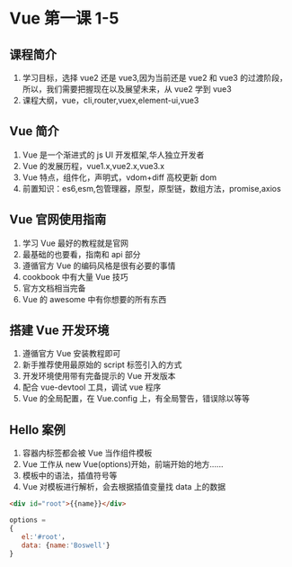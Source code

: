 # Vue 第一课 1-5

## 课程简介

1. 学习目标，选择 vue2 还是 vue3,因为当前还是 vue2 和 vue3 的过渡阶段，所以，我们需要把握现在以及展望未来，从 vue2 学到 vue3
2. 课程大纲，vue，cli,router,vuex,element-ui,vue3

## Vue 简介

1. Vue 是一个渐进式的 js UI 开发框架,华人独立开发者
2. Vue 的发展历程，vue1.x,vue2.x,vue3.x
3. Vue 特点，组件化，声明式，vdom+diff 高校更新 dom
4. 前置知识：es6,esm,包管理器，原型，原型链，数组方法，promise,axios

## Vue 官网使用指南

1. 学习 Vue 最好的教程就是官网
2. 最基础的也要看，指南和 api 部分
3. 遵循官方 Vue 的编码风格是很有必要的事情
4. cookbook 中有大量 Vue 技巧
5. 官方文档相当完备
6. Vue 的 awesome 中有你想要的所有东西

## 搭建 Vue 开发环境

1. 遵循官方 Vue 安装教程即可
2. 新手推荐使用最原始的 script 标签引入的方式
3. 开发环境使用带有完备提示的 Vue 开发版本
4. 配合 vue-devtool 工具，调试 vue 程序
5. Vue 的全局配置，在 Vue.config 上，有全局警告，错误除以等等

## Hello 案例

1. 容器内标签都会被 Vue 当作组件模板
2. Vue 工作从 new Vue(options)开始，前端开始的地方......
3. 模板中的语法，插值符号等
4. Vue 对模板进行解析，会去根据插值变量找 data 上的数据

```html
<div id="root">{{name}}</div>
```

```js
options =
{
   el:'#root'，
   data: {name:'Boswell'}
}
```
